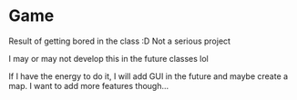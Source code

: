 # Game

Result of getting bored in the class :D Not a serious project

I may or may not develop this in the future classes lol

If I have the energy to do it, I will add GUI in the future and maybe create a map. I want to add more features though...

